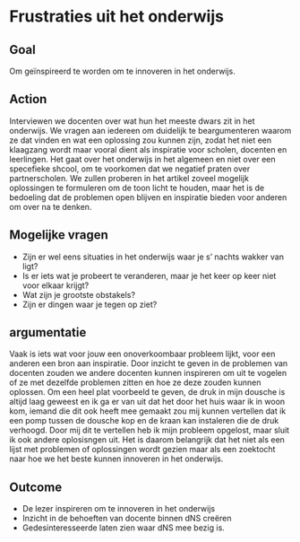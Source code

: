# Frustraties uit het onderwijs


## Goal

Om geïnspireerd te worden om te innoveren in het onderwijs.

## Action

Interviewen we docenten over wat hun het meeste dwars zit in het onderwijs. We vragen aan iedereen om duidelijk te beargumenteren waarom ze dat vinden en wat een oplossing zou kunnen zijn, zodat het niet een klaagzang wordt maar vooral dient als inspiratie voor scholen, docenten en leerlingen. Het gaat over het onderwijs in het algemeen en niet over een specefieke shcool, om te voorkomen dat we negatief praten over partnerscholen. We zullen proberen in het artikel zoveel mogelijk oplossingen te formuleren om de toon licht te houden, maar het is de bedoeling dat de problemen open blijven en inspiratie bieden voor anderen om over na te denken.

## Mogelijke vragen

* Zijn er wel eens situaties in het onderwijs waar je s’ nachts wakker van ligt?
* Is er iets wat je probeert te veranderen, maar je het keer op keer niet voor elkaar krijgt?
* Wat zijn je grootste obstakels?
* Zijn er dingen waar je tegen op ziet?


## argumentatie
Vaak is iets wat voor jouw een onoverkoombaar probleem lijkt, voor een anderen een bron aan inspiratie. Door inzicht te geven in de problemen van docenten zouden we andere docenten kunnen inspireren om uit te vogelen of ze met dezelfde problemen zitten en hoe ze deze zouden kunnen oplossen. Om een heel plat voorbeeld te geven, de druk in mijn dousche is altijd laag geweest en ik ga er van uit dat het door het huis waar ik in woon kom, iemand die dit ook heeft mee gemaakt zou mij kunnen vertellen dat ik een pomp tussen de dousche kop en de kraan kan instaleren die de druk verhoogd. Door mij dit te vertellen heb ik mijn probleem opgelost, maar sluit ik ook andere oplosisngen uit. Het is daarom belangrijk dat het niet als een lijst met problemen of oplossingen wordt gezien maar als een zoektocht naar hoe we het beste kunnen innoveren in het onderwijs.

## Outcome

* De lezer inspireren om te innoveren in het onderwijs
* Inzicht in de behoeften van docente binnen dNS creëren
* Gedesinteresseerde laten zien waar dNS mee bezig is.
